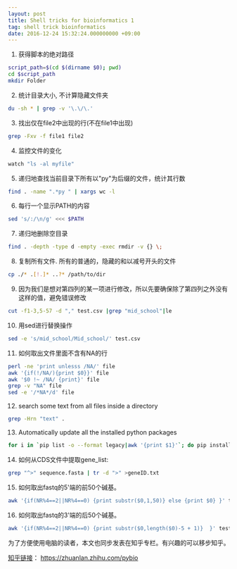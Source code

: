 ```yaml
---
layout: post
title: Shell tricks for bioinformatics 1
tag: shell trick bioinformatics
date: 2016-12-24 15:32:24.000000000 +09:00
---
```


1)  获得脚本的绝对路径

```bash
script_path=$(cd $(dirname $0); pwd)
cd $script_path
mkdir Folder
```

2)  统计目录大小, 不计算隐藏文件夹

```bash
du -sh * | grep -v '\.\/\.'
```

3)  找出仅在file2中出现的行(不在file1中出现)

```bash
grep -Fxv -f file1 file2
```

4)  监控文件的变化

```bash
watch "ls -al myfile"
```

5)  递归地查找当前目录下所有以"py"为后缀的文件，统计其行数

```bash 
find . -name ".*py " | xargs wc -l 
```

6)  每行一个显示PATH的内容

```bash 
sed 's/:/\n/g' <<< $PATH
```

7)  递归地删除空目录

```bash
find . -depth -type d -empty -exec rmdir -v {} \;
```

8)  复制所有文件. 所有的普通的，隐藏的和以减号开头的文件

```bash
cp ./* .[!.]* ..?* /path/to/dir 
```

9)  因为我们是想对第四列的某一项进行修改，所以先要确保除了第四列之外没有这样的值，避免错误修改 

```bash
cut -f1-3,5-57 -d "," test.csv |grep "mid_school"|le
```  
   
10)  用sed进行替换操作  

```bash
sed -e 's/mid_school/Mid_school/' test.csv
```

11) 如何取出文件里面不含有NA的行

```bash
perl -ne 'print unlesss /NA/' file
awk '{if(!/NA/){print $0}}' file
awk '$0 !~ /NA/ {print}' file 
grep -v "NA" file
sed -e '/*NA*/d' file
```

12) search some text from all files inside a directory

```bash
grep -Hrn "text" .
```

13) Automatically update all the installed python packages

```bash
for i in `pip list -o --format legacy|awk '{print $1}'`; do pip install --upgrade $i; done
```

14)  如何从CDS文件中提取gene_list:

```bash
grep "^>" sequence.fasta | tr -d ">" >geneID.txt 
```

15) 如何取出fastq的5'端的前50个碱基。

```bash
awk '{if(NR%4==2||NR%4==0) {print substr($0,1,50)} else {print $0} }' test.fq
```

16) 如何取出fastq的3'端的后50个碱基。

```bash
awk '{if(NR%4==2||NR%4==0) {print substr($0,length($0)-5 + 1)}  }' test.fq
```



为了方便使用电脑的读者，本文也同步发表在知乎专栏。有兴趣的可以移步知乎。

[知乎链接](https://zhuanlan.zhihu.com/pybio)：  https://zhuanlan.zhihu.com/pybio

